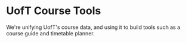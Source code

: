 # UofT Course Tools

We're unifying UofT's course data, and using it to build tools such as a course guide and timetable planner.